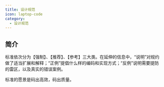```yaml
---
title: 设计规范
icon: laptop-code
category:
  - 设计规范
---
```


## 简介

标准依次分为【强制】、【推荐】、【参考】三大类。在延伸的信息中，“说明”对规约做了适当扩展和解释；“正例”提倡什么样的编码和实现方式；“反例”说明需要提防的雷区，以及真实的错误案例。

标准的愿景是码出高效，码出质量。